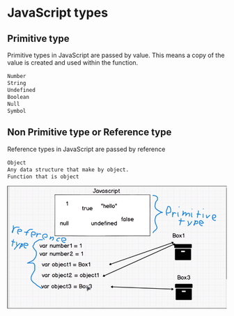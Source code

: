 # JavaScript types
## Primitive type
Primitive types in JavaScript are passed by value. This means a copy of the value is created and used within the function.

    Number
    String
    Undefined
    Boolean
    Null
    Symbol
## Non Primitive type or Reference type
Reference types in JavaScript are passed by reference
    
    Object
    Any data structure that make by object.
    Function that is object

![alt text](<Screenshot (69).png>)
